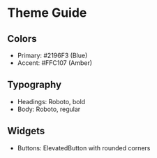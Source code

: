 # Theme Guide

## Colors
- Primary: #2196F3 (Blue)
- Accent: #FFC107 (Amber)

## Typography
- Headings: Roboto, bold
- Body: Roboto, regular

## Widgets
- Buttons: ElevatedButton with rounded corners
